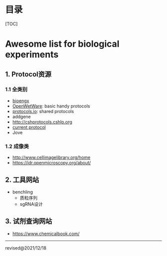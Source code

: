 
# 目录
[TOC]

# Awesome list for biological experiments

## 1.  Protocol资源

### 1.1 全类别
 - [bioengx](http://www.bioengx.com/category/technical-channels//)
 - [OpenWetWare](https://openwetware.org/wiki/Main_Page): basic handy protocols
 - [protocols.io](https://www.protocols.io/): shared protocols
 - addgene
 - http://cshprotocols.cshlp.org
 - [current protocol]()
 - Jove

### 1.2 成像类
 - http://www.cellimagelibrary.org/home
 - https://idr.openmicroscopy.org/about/


## 2. 工具网站
 - benchling
     + 质粒序列
     + sgRNA设计

## 3. 试剂查询网站
 - https://www.chemicalbook.com/


---
revised@2021/12/18
